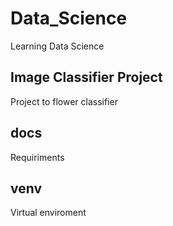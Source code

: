 # Data_Science
Learning Data Science

## Image Classifier Project
Project to flower classifier 

## docs
Requiriments 

## venv
Virtual enviroment
